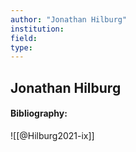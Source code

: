```yaml
---
author: "Jonathan Hilburg"
institution:
field:
type:
---
```


## Jonathan Hilburg
#### Bibliography:

![[@Hilburg2021-ix]]